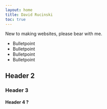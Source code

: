 ```yaml
---
layout: home
title: David Rucinski
toc: true
---
```




New to making websites, please bear with me.

* Bulletpoint
* Bulletpoint
* Bulletpoint 
* Bulletpoint

## Header 2


### Header 3

#### Header 4 ?

